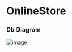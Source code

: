 # OnlineStore

### Db Diagram
![image](https://user-images.githubusercontent.com/94690164/215426338-9a806b8d-8b81-494d-804b-0ac56f2f6008.png)
